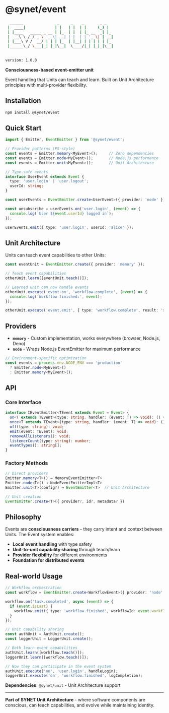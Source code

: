 # @synet/event

```bash
  ______               _     _    _       _ _   
 |  ____|             | |   | |  | |     (_) |  
 | |____   _____ _ __ | |_  | |  | |_ __  _| |_ 
 |  __\ \ / / _ \ '_ \| __| | |  | | '_ \| | __|
 | |___\ V /  __/ | | | |_  | |__| | | | | | |_ 
 |______\_/ \___|_| |_|\__|  \____/|_| |_|_|\__|
                                                
                                                
version: 1.0.0                                                
```

**Consciousness-based event-emitter unit**

Event handling that Units can teach and learn. Built on Unit Architecture principles with multi-provider flexibility.

## Installation

```bash
npm install @synet/event
```


## Quick Start

```typescript
import { Emitter, EventEmitter } from '@synet/event';

// Provider patterns (FS-style)
const events = Emitter.memory<MyEvent>();     // Zero dependencies
const events = Emitter.node<MyEvent>();       // Node.js performance  
const events = Emitter.unit<MyEvent>();       // Unit Architecture

// Type-safe events
interface UserEvent extends Event {
  type: 'user.login' | 'user.logout';
  userId: string;
}

const userEvents = EventEmitter.create<UserEvent>({ provider: 'node' });

const unsubscribe = userEvents.on('user.login', (event) => {
  console.log(`User ${event.userId} logged in`);
});

userEvents.emit({ type: 'user.login', userId: 'alice' });
```

## Unit Architecture

Units can teach event capabilities to other Units:

```typescript
const eventUnit = EventEmitter.create({ provider: 'memory' });

// Teach event capabilities
otherUnit.learn([eventUnit.teach()]);

// Learned unit can now handle events
otherUnit.execute('event.on', 'workflow.complete', (event) => {
  console.log('Workflow finished:', event);
});

otherUnit.execute('event.emit', { type: 'workflow.complete', result: 'success' });
```

## Providers

- **`memory`** - Custom implementation, works everywhere (browser, Node.js, Deno)
- **`node`** - Wraps Node.js EventEmitter for maximum performance

```typescript
// Environment-specific optimization
const events = process.env.NODE_ENV === 'production' 
  ? Emitter.node<MyEvent>()
  : Emitter.memory<MyEvent>();
```

## API

### Core Interface
```typescript
interface IEventEmitter<TEvent extends Event = Event> {
  on<T extends TEvent>(type: string, handler: (event: T) => void): () => void;
  once<T extends TEvent>(type: string, handler: (event: T) => void): () => void;
  off(type: string): void;
  emit(event: TEvent): void;
  removeAllListeners(): void;
  listenerCount(type: string): number;
  eventTypes(): string[];
}
```

### Factory Methods
```typescript
// Direct providers
Emitter.memory<T>() → MemoryEventEmitter<T>
Emitter.node<T>() → NodeEventEmitterImpl<T>
Emitter.unit<T>(config?) → EventEmitter<T>  // Unit Architecture

// Unit creation
EventEmitter.create<T>({ provider?, id?, metadata? })
```

## Philosophy

Events are **consciousness carriers** - they carry intent and context between Units. The Event system enables:

- **Local event handling** with type safety
- **Unit-to-unit capability sharing** through teach/learn
- **Provider flexibility** for different environments
- **Foundation for distributed events** 

## Real-world Usage

```typescript
// Workflow orchestration
const workflow = EventEmitter.create<WorkflowEvent>({ provider: 'node' });

workflow.on('task.completed', async (event) => {
  if (event.isLast) {
    workflow.emit({ type: 'workflow.finished', workflowId: event.workflowId });
  }
});

// Unit capability sharing
const authUnit = AuthUnit.create();
const loggerUnit = LoggerUnit.create();

// Both learn event capabilities
authUnit.learn([workflow.teach()]);
loggerUnit.learn([workflow.teach()]);

// Now they can participate in the event system
authUnit.execute('on', 'user.login', handleLogin);
loggerUnit.execute('on', 'workflow.finished', logCompletion);
```



**Dependencies**: `@synet/unit` - Unit Architecture support

---

**Part of SYNET Unit Architecture** - where software components are conscious, can teach capabilities, and evolve while maintaining identity.
